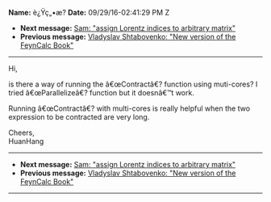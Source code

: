 **Name:** è¿Ÿç„•æ?
**Date:** 09/29/16-02:41:29 PM Z

  - **Next message:** [Sam: "assign Lorentz indices to arbitrary
    matrix"](1111.html)
  - **Previous message:** [Vladyslav Shtabovenko: "New version of the
    FeynCalc Book"](1109.html)

-----

Hi,  

is there a way of running the â€œContractâ€? function using muti-cores?
I tried â€œParallelizeâ€? function but it doesnâ€™t work.  

Running â€œContractâ€? with multi-cores is really helpful when the two
expression to be contracted are very long.  

Cheers,  
HuanHang  

-----

  - **Next message:** [Sam: "assign Lorentz indices to arbitrary
    matrix"](1111.html)
  - **Previous message:** [Vladyslav Shtabovenko: "New version of the
    FeynCalc Book"](1109.html)

-----

